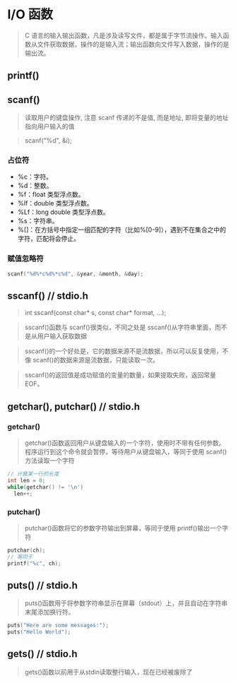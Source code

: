 # I/O 函数

> C 语言的输入输出函数，凡是涉及读写文件，都是属于字节流操作。输入函数从文件获取数据，操作的是输入流；输出函数向文件写入数据，操作的是输出流。

## printf()

## scanf()

> 读取用户的键盘操作, 注意 scanf 传递的不是值, 而是地址, 即将变量的地址指向用户输入的值

> scanf("%d", &i);

### 占位符

- %c：字符。
- %d：整数。
- %f：float 类型浮点数。
- %lf：double 类型浮点数。
- %Lf：long double 类型浮点数。
- %s：字符串。
- %[]：在方括号中指定一组匹配的字符（比如%[0-9]），遇到不在集合之中的字符，匹配将会停止。

### 赋值忽略符

```cpp
scanf("%d%*c%d%*c%d", &year, &month, &day);
```

## sscanf() // stdio.h

> int sscanf(const char* s, const char* format, ...);

> sscanf()函数与 scanf()很类似，不同之处是 sscanf()从字符串里面，而不是从用户输入获取数据

> sscanf()的一个好处是，它的数据来源不是流数据，所以可以反复使用，不像 scanf()的数据来源是流数据，只能读取一次。

> sscanf()的返回值是成功赋值的变量的数量，如果提取失败，返回常量 EOF。

## getchar(), putchar() // stdio.h

### getchar()

> getchar()函数返回用户从键盘输入的一个字符，使用时不带有任何参数。程序运行到这个命令就会暂停，等待用户从键盘输入，等同于使用 scanf()方法读取一个字符

```cpp
// 计算某一行的长度
int len = 0;
while(getchar() != '\n')
  len++;
```

### putchar()

> putchar()函数将它的参数字符输出到屏幕，等同于使用 printf()输出一个字符

```cpp
putchar(ch);
// 等同于
printf("%c", ch);
```

## puts() // stdio.h

> puts()函数用于将参数字符串显示在屏幕（stdout）上，并且自动在字符串末尾添加换行符。

```cpp
puts("Here are some messages:");
puts("Hello World");
```

## gets() // stdio.h

> gets()函数以前用于从stdin读取整行输入，现在已经被废除了